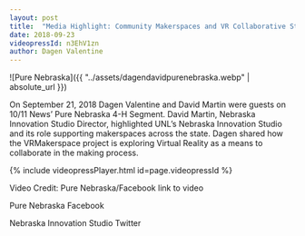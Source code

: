 ```yaml
---
layout: post
title:  "Media Highlight: Community Makerspaces and VR Collaborative Strategies"
date: 2018-09-23
videopressId: n3EhV1zn
author: Dagen Valentine
---
```


![Pure Nebraska]({{ "../assets/dagendavidpurenebraska.webp" | absolute_url }})


On September 21, 2018 Dagen Valentine and David Martin were guests on 10/11 News’ Pure Nebraska 4-H Segment. David Martin, Nebraska Innovation Studio Director, highlighted UNL’s Nebraska Innovation Studio and its role supporting makerspaces across the state.  Dagen shared how the VRMakerspace project is exploring Virtual Reality as a means to collaborate in the making process.

{% include videopressPlayer.html id=page.videopressId %}

Video Credit: Pure Nebraska/Facebook link to video

Pure Nebraska Facebook

Nebraska Innovation Studio Twitter
